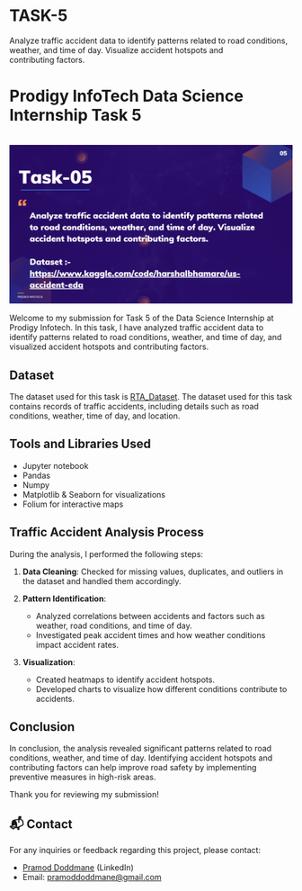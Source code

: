 # TASK-5
Analyze traffic accident data to identify patterns related to road conditions, weather, and time of day. Visualize accident hotspots and contributing factors.
# Prodigy InfoTech Data Science Internship Task 5
<br>
<img src="TASK-05.png" >

<!-- Welcome message for the task submission -->
Welcome to my submission for Task 5 of the Data Science Internship at Prodigy Infotech. In this task, I have analyzed traffic accident data to identify patterns related to road conditions, weather, and time of day, and visualized accident hotspots and contributing factors.

## Dataset

<!-- Description of the dataset used for the analysis -->
The dataset used for this task is <a href="RTA Dataset.csv">RTA_Dataset</a>. The dataset used for this task contains records of traffic accidents, including details such as road conditions, weather, time of day, and location. 

## Tools and Libraries Used
<!-- Tools and libraries involved in the analysis -->
- Jupyter notebook
- Pandas
- Numpy
- Matplotlib & Seaborn for visualizations
- Folium for interactive maps

## Traffic Accident Analysis Process

<!-- Steps taken during the analysis process -->
During the analysis, I performed the following steps:

1. **Data Cleaning**: Checked for missing values, duplicates, and outliers in the dataset and handled them accordingly.
  
2. **Pattern Identification**: 
   - Analyzed correlations between accidents and factors such as weather, road conditions, and time of day.
   - Investigated peak accident times and how weather conditions impact accident rates.

3. **Visualization**: 
   - Created heatmaps to identify accident hotspots.
   - Developed charts to visualize how different conditions contribute to accidents.

## Conclusion

<!-- Final summary and conclusions derived from the analysis -->
In conclusion, the analysis revealed significant patterns related to road conditions, weather, and time of day. Identifying accident hotspots and contributing factors can help improve road safety by implementing preventive measures in high-risk areas.

Thank you for reviewing my submission!

## 📬 Contact

<!-- Contact information for inquiries or feedback -->
For any inquiries or feedback regarding this project, please contact:

- <a>[Pramod Doddmane](https://www.linkedin.com/in/pramoddr) (LinkedIn)</a>
- Email: pramoddoddmane@gmail.com

